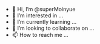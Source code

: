 - 👋 Hi, I’m @superMoinyue
- 👀 I’m interested in ...
- 🌱 I’m currently learning ...
- 💞️ I’m looking to collaborate on ...
- 📫 How to reach me ...

<!---
superMoinyue/superMoinyue is a ✨ special ✨ repository because its `README.md` (this file) appears on your GitHub profile.
You can click the Preview link to take a look at your changes.
--->
